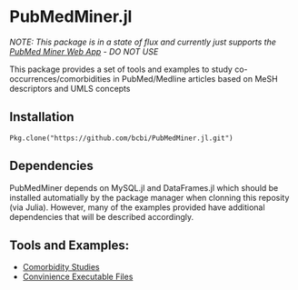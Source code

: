 <!--
@Author: isa
@Date:   2016-05-12T16:51:24-04:00
@Last modified by:   isa
@Last modified time: 2016-05-13T17:14:23-04:00
-->



# PubMedMiner.jl

<!-- [![Build Status](https://travis-ci.org/bcbi/PubMedMiner.jl.svg?branch=master)](https://travis-ci.org/bcbi/PubMedMiner.jl) -->

*NOTE: This package is in a state of flux and currently just supports the [PubMed Miner Web App](https://bcbi.brown.edu/pubmedminer) - DO NOT USE*

This package provides a set of tools and examples to study co-occurrences/comorbidities in PubMed/Medline articles based on MeSH descriptors and UMLS concepts

## Installation
```{Julia}
Pkg.clone("https://github.com/bcbi/PubMedMiner.jl.git")
```

## Dependencies

PubMedMiner depends on MySQL.jl and DataFrames.jl which should be installed automatially by the package manager when clonning this reposity (via Julia). However, many of the examples provided have additional dependencies that will be described accordingly.


## Tools and Examples:

* [Comorbidity Studies](https://github.com/bcbi/PubMedMiner.jl/blob/master/comorbidity_studies/README.md)
* [Convinience Executable Files](https://github.com/bcbi/PubMedMiner.jl/tree/master/exe/README.md)
